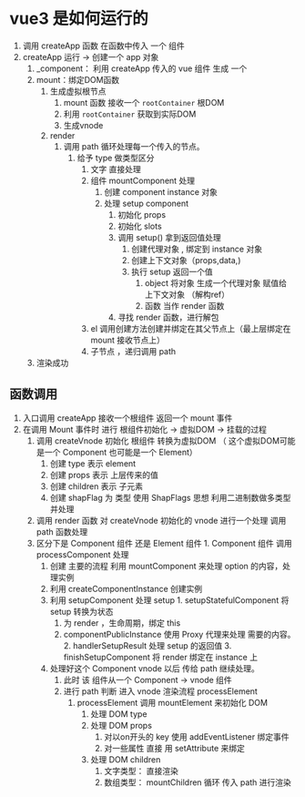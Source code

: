# vue3 是如何运行的
1. 调用 createApp 函数 在函数中传入 一个 组件 
2. createApp 运行 -> 创建一个 app 对象
   1. _component： 利用 createApp 传入的 vue 组件 生成 一个 
   2. mount：绑定DOM函数
      1. 生成虚拟根节点
         1. mount 函数 接收一个 `rootContainer` 根DOM
         2. 利用 `rootContainer` 获取到实际DOM
         3. 生成vnode
      2. render
         1. 调用 path 循环处理每一个传入的节点。
            1. 给予 type 做类型区分
               1. 文字 直接处理
               2. 组件 mountComponent 处理
                  1. 创建 component instance 对象
                  2. 处理 setup component
                     1. 初始化 props
                     2. 初始化 slots
                     3. 调用 setup() 拿到返回值处理
                        1. 创建代理对象 , 绑定到 instance 对象
                        2. 创建上下文对象（props,data,)
                        3. 执行 setup 返回一个值
                           1. object 将对象 生成一个代理对象 赋值给 上下文对象 （解构ref）
                           2. 函数 当作 render 函数
                     4. 寻找 render 函数，进行解包
               3. el 调用创建方法创建并绑定在其父节点上（最上层绑定在 mount 接收节点上）
               4. 子节点 ，递归调用 path 
   3. 渲染成功
## 函数调用
 1. 入口调用 createApp 接收一个根组件 返回一个 mount 事件
 1. 在调用 Mount 事件时 进行 根组件初始化 -> 虚拟DOM -> 挂载的过程
    1. 调用 createVnode 初始化 根组件 转换为虚拟DOM （ 这个虚拟DOM可能是一个 Component 也可能是一个 Element）
       1. 创建 type 表示 element 
       2. 创建 props 表示 上层传来的值
       3. 创建 children 表示 子元素
       4. 创建 shapFlag 为 类型 使用 ShapFlags 思想 利用二进制数做多类型并处理
    2. 调用 render 函数 对 createVnode 初始化的 vnode 进行一个处理 调用 path 函数处理
      1. 区分下是 Component 组件 还是 Element 组件
        1. Component 组件 调用 processComponent 处理
          1. 创建 主要的流程 利用 mountComponent 来处理 option 的内容，处理实例
            1. 利用 createComponentInstance 创建实例
            2. 利用 setupComponent 处理 setup 
              1. setupStatefulComponent 将 setup 转换为状态 
                 1. 为 render ，生命周期，绑定 this
                 2. componentPublicInstance 使用 Proxy 代理来处理 需要的内容。
              2. handlerSetupResult 处理 setup 的返回值 
              3. finishSetupComponent 将 render 绑定在 instance 上
            3. 处理好这个 Component vnode 以后 传给 path 继续处理。
               1. 此时 该 组件从一个 Component -> vnode 组件
               2. 进行 path 判断 进入 vnode 渲染流程 processElement 
                  1. processElement 调用 mountElement 来初始化 DOM
                     1. 处理 DOM type
                     2. 处理 DOM props
                        1. 对以on开头的 key 使用 addEventListener 绑定事件
                        2. 对一些属性 直接 用 setAttribute 来绑定
                     3. 处理 DOM children 
                        1. 文字类型： 直接渲染
                        2. 数组类型： mountChildren 循环 传入 path 进行渲染